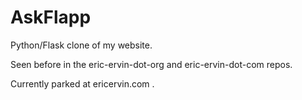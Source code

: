 # AskFlapp

Python/Flask clone of my website. 

Seen before in the eric-ervin-dot-org and eric-ervin-dot-com repos.

Currently parked at ericervin.com .